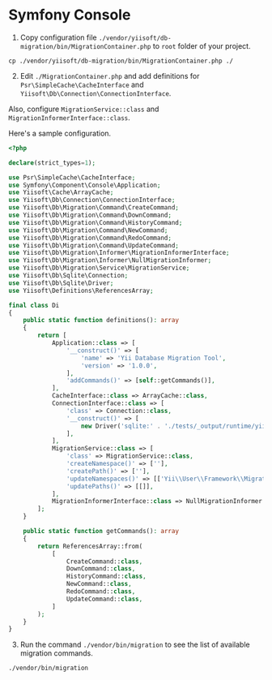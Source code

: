 # Symfony Console

1. Copy configuration file `./vendor/yiisoft/db-migration/bin/MigrationContainer.php` to `root` folder of your project.

```shell
cp ./vendor/yiisoft/db-migration/bin/MigrationContainer.php ./
```

2. Edit `./MigrationContainer.php` and add definitions for `Psr\SimpleCache\CacheInterface`
   and `Yiisoft\Db\Connection\ConnectionInterface`.

Also, configure `MigrationService::class` and `MigrationInformerInterface::class`.

Here's a sample configuration.

```php
<?php

declare(strict_types=1);

use Psr\SimpleCache\CacheInterface;
use Symfony\Component\Console\Application;
use Yiisoft\Cache\ArrayCache;
use Yiisoft\Db\Connection\ConnectionInterface;
use Yiisoft\Db\Migration\Command\CreateCommand;
use Yiisoft\Db\Migration\Command\DownCommand;
use Yiisoft\Db\Migration\Command\HistoryCommand;
use Yiisoft\Db\Migration\Command\NewCommand;
use Yiisoft\Db\Migration\Command\RedoCommand;
use Yiisoft\Db\Migration\Command\UpdateCommand;
use Yiisoft\Db\Migration\Informer\MigrationInformerInterface;
use Yiisoft\Db\Migration\Informer\NullMigrationInformer;
use Yiisoft\Db\Migration\Service\MigrationService;
use Yiisoft\Db\Sqlite\Connection;
use Yiisoft\Db\Sqlite\Driver;
use Yiisoft\Definitions\ReferencesArray;

final class Di
{
    public static function definitions(): array
    {
        return [
            Application::class => [
                '__construct()' => [
                    'name' => 'Yii Database Migration Tool',
                    'version' => '1.0.0',
                ],
                'addCommands()' => [self::getCommands()],
            ],
            CacheInterface::class => ArrayCache::class,
            ConnectionInterface::class => [
                'class' => Connection::class,
                '__construct()' => [
                    new Driver('sqlite:' . './tests/_output/runtime/yiitest.sq3'),
                ],
            ],
            MigrationService::class => [
                'class' => MigrationService::class,
                'createNamespace()' => [''],
                'createPath()' => [''],
                'updateNamespaces()' => [['Yii\\User\\Framework\\Migration']],
                'updatePaths()' => [[]],
            ],
            MigrationInformerInterface::class => NullMigrationInformer::class,
        ];
    }

    public static function getCommands(): array
    {
        return ReferencesArray::from(
            [
                CreateCommand::class,
                DownCommand::class,
                HistoryCommand::class,
                NewCommand::class,
                RedoCommand::class,
                UpdateCommand::class,
            ]
        );
    }
}
```

3. Run the command `./vendor/bin/migration` to see the list of available migration commands.

```shell
./vendor/bin/migration
```
